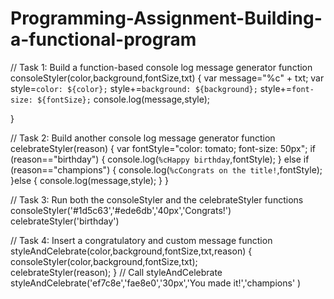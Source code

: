 # Programming-Assignment-Building-a-functional-program
// Task 1: Build a function-based console log message generator
function consoleStyler(color,background,fontSize,txt) {
    var message="%c" + txt;
    var style=`color: ${color};`
    style+=`background: ${background};`
    style+=`font-size: ${fontSize};`
    console.log(message,style);


    
}

// Task 2: Build another console log message generator
function celebrateStyler(reason) {
    var fontStyle="color: tomato; font-size: 50px";
    if (reason=="birthday") {
    console.log(`%cHappy birthday`,fontStyle);
    } else if (reason=="champions") {
        console.log(`%cCongrats on the title!`,fontStyle);
    }else {
        console.log(message,style);
    } 
}

// Task 3: Run both the consoleStyler and the celebrateStyler functions
consoleStyler('#1d5c63','#ede6db','40px','Congrats!')
celebrateStyler('birthday')
 

// Task 4: Insert a congratulatory and custom message
function styleAndCelebrate(color,background,fontSize,txt,reason) {
    consoleStyler(color,background,fontSize,txt);  
celebrateStyler(reason);
}
// Call styleAndCelebrate
styleAndCelebrate('ef7c8e','fae8e0','30px','You made it!','champions' )
